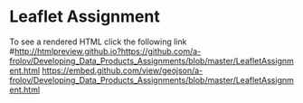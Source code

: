# Leaflet Assignment
To see a rendered HTML click the following link 
#http://htmlpreview.github.io?https://github.com/a-frolov/Developing_Data_Products_Assignments/blob/master/LeafletAssignment.html
https://embed.github.com/view/geojson/a-frolov/Developing_Data_Products_Assignments/blob/master/LeafletAssignment.html
